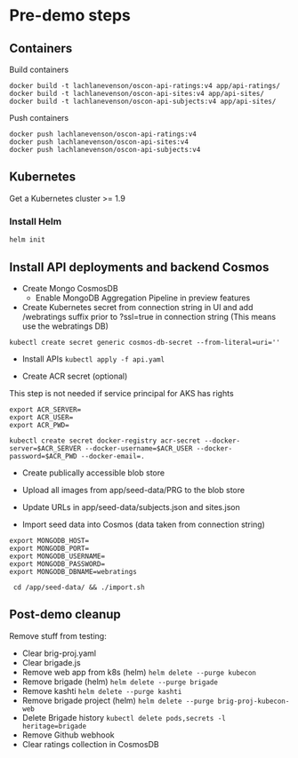 # Pre-demo steps

## Containers

Build containers
```
docker build -t lachlanevenson/oscon-api-ratings:v4 app/api-ratings/
docker build -t lachlanevenson/oscon-api-sites:v4 app/api-sites/
docker build -t lachlanevenson/oscon-api-subjects:v4 app/api-sites/
```

Push containers
```
docker push lachlanevenson/oscon-api-ratings:v4
docker push lachlanevenson/oscon-api-sites:v4
docker push lachlanevenson/oscon-api-subjects:v4
```

## Kubernetes

Get a Kubernetes cluster >= 1.9

### Install Helm
```
helm init
```

## Install API deployments and backend Cosmos

* Create Mongo CosmosDB
  * Enable MongoDB Aggregation Pipeline in preview features
* Create Kubernetes secret from connection string in UI and add /webratings suffix prior to ?ssl=true in connection string (This means use the webratings DB)

```kubectl create secret generic cosmos-db-secret --from-literal=uri=''```

* Install APIs
```kubectl apply -f api.yaml```

* Create ACR secret (optional)

This step is not needed if service principal for AKS has rights

```
export ACR_SERVER=
export ACR_USER=
export ACR_PWD=

kubectl create secret docker-registry acr-secret --docker-server=$ACR_SERVER --docker-username=$ACR_USER --docker-password=$ACR_PWD --docker-email=.
```

* Create publically accessible blob store
* Upload all images from app/seed-data/PRG to the blob store
* Update URLs in  app/seed-data/subjects.json and sites.json

* Import seed data into Cosmos (data taken from connection string)

```
export MONGODB_HOST=
export MONGODB_PORT=
export MONGODB_USERNAME=
export MONGODB_PASSWORD=
export MONGODB_DBNAME=webratings

 cd /app/seed-data/ && ./import.sh
 ```


## Post-demo cleanup

Remove stuff from testing: 
* Clear brig-proj.yaml
* Clear brigade.js
* Remove web app from k8s (helm) `helm delete --purge kubecon`
* Remove brigade (helm) `helm delete --purge brigade`
* Remove kashti `helm delete --purge kashti`
* Remove brigade project (helm) `helm delete --purge brig-proj-kubecon-web`
* Delete Brigade history `kubectl delete pods,secrets -l heritage=brigade`
* Remove Github webhook
* Clear ratings collection in CosmosDB
